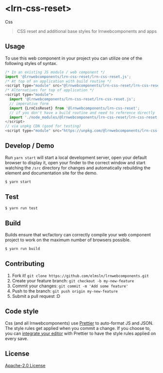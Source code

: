 # &lt;lrn-css-reset&gt;

Css
> CSS reset and additional base styles for lrnwebcomponents and apps

## Usage
To use this web component in your project you can utilize one of the following styles of syntax.

```js
/* In an existing JS module / web component */
import '@lrnwebcomponents/lrn-css-reset/lrn-css-reset.js';
/* At top of an application with build routine */
<script type="module" src="@lrnwebcomponents/lrn-css-reset/lrn-css-reset.js"></script>
/* Alternatives for top of application */
<script type="module">
  import '@lrnwebcomponents/lrn-css-reset/lrn-css-reset.js';
  // imperative form
  import {LrnCssReset} from '@lrnwebcomponents/lrn-css-reset';
  // if you don't have a build routine and need to reference directly
  import './node_modules/@lrnwebcomponents/lrn-css-reset/lrn-css-reset.js';
</script>
// via unpkg CDN (good for testing)
<script type="module" src="https://unpkg.com/@lrnwebcomponents/lrn-css-reset/lrn-css-reset.js"></script>
```

## Develop / Demo
Run `yarn start` will start a local development server, open your default browser to display it, open your finder to the correct window and start watching the `/src` directory for changes and automatically rebuilding the element and documentation site for the demo.
```bash
$ yarn start
```

## Test

```bash
$ yarn run test
```

## Build
Builds ensure that wcfactory can correctly compile your web component project to
work on the maximum number of browsers possible.
```bash
$ yarn run build
```

## Contributing

1. Fork it! `git clone https://github.com/elmsln/lrnwebcomponents.git`
2. Create your feature branch: `git checkout -b my-new-feature`
3. Commit your changes: `git commit -m 'Add some feature'`
4. Push to the branch: `git push origin my-new-feature`
5. Submit a pull request :D

## Code style

Css (and all lrnwebcomponents) use [Prettier][prettier] to auto-format JS and JSON.  The style rules get applied when you commit a change.  If you choose to, you can [integrate your editor][prettier-ed] with Prettier to have the style rules applied on every save.

[prettier]: https://github.com/prettier/prettier/
[prettier-ed]: https://github.com/prettier/prettier/#editor-integration
[polyserve]: https://github.com/Polymer/polyserve
[web-component-tester]: https://github.com/Polymer/web-component-tester

## License
[Apache-2.0 License](http://opensource.org/licenses/Apache-2.0)